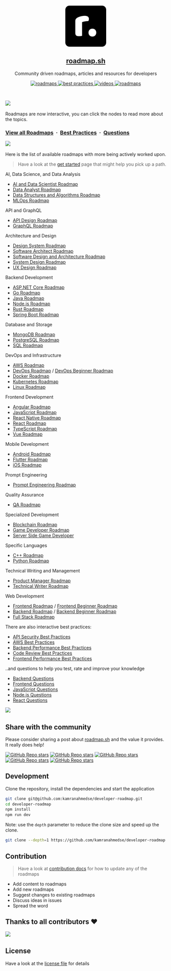 <p align="center">
  <img src="public/images/brand.png" height="128">
  <h2 align="center"><a href="https://roadmap.sh">roadmap.sh</a></h2>
  <p align="center">Community driven roadmaps, articles and resources for developers<p>
  <p align="center">
    <a href="https://roadmap.sh/roadmaps">
    	<img src="https://img.shields.io/badge/%E2%9C%A8-Roadmaps%20-0a0a0a.svg?style=flat&colorA=0a0a0a" alt="roadmaps" />
    </a>
    <a href="https://roadmap.sh/best-practices">
    	<img src="https://img.shields.io/badge/%E2%9C%A8-Best%20Practices-0a0a0a.svg?style=flat&colorA=0a0a0a" alt="best practices" />
    </a>
    <a href="https://roadmap.sh/questions">
    	<img src="https://img.shields.io/badge/%E2%9C%A8-Questions-0a0a0a.svg?style=flat&colorA=0a0a0a" alt="videos" />
    </a>
    <a href="https://www.youtube.com/channel/UCA0H2KIWgWTwpTFjSxp0now?sub_confirmation=1">
    	<img src="https://img.shields.io/badge/%E2%9C%A8-YouTube%20Channel-0a0a0a.svg?style=flat&colorA=0a0a0a" alt="roadmaps" />
    </a>
  </p>
</p>

<br>

![](https://i.imgur.com/waxVImv.png)

Roadmaps are now interactive, you can click the nodes to read more about the topics.

### [View all Roadmaps](https://roadmap.sh) &nbsp;&middot;&nbsp; [Best Practices](https://roadmap.sh/best-practices) &nbsp;&middot;&nbsp; [Questions](https://roadmap.sh/questions)

![](https://i.imgur.com/waxVImv.png)

Here is the list of available roadmaps with more being actively worked upon.

> Have a look at the [get started](https://roadmap.sh/get-started) page that might help you pick up a path.

AI, Data Science, and Data Analysis

- [AI and Data Scientist Roadmap](https://roadmap.sh/ai-data-scientist)
- [Data Analyst Roadmap](https://roadmap.sh/data-analyst)
- [Data Structures and Algorithms Roadmap](https://roadmap.sh/datastructures-and-algorithms)
- [MLOps Roadmap](https://roadmap.sh/mlops)

API and GraphQL

- [API Design Roadmap](https://roadmap.sh/api-design)
- [GraphQL Roadmap](https://roadmap.sh/graphql)

Architecture and Design

- [Design System Roadmap](https://roadmap.sh/design-system)
- [Software Architect Roadmap](https://roadmap.sh/software-architect)
- [Software Design and Architecture Roadmap](https://roadmap.sh/software-design-architecture)
- [System Design Roadmap](https://roadmap.sh/system-design)
- [UX Design Roadmap](https://roadmap.sh/ux-design)

Backend Development

- [ASP.NET Core Roadmap](https://roadmap.sh/aspnet-core)
- [Go Roadmap](https://roadmap.sh/golang)
- [Java Roadmap](https://roadmap.sh/java)
- [Node.js Roadmap](https://roadmap.sh/nodejs)
- [Rust Roadmap](https://roadmap.sh/rust)
- [Spring Boot Roadmap](https://roadmap.sh/spring-boot)

Database and Storage

- [MongoDB Roadmap](https://roadmap.sh/mongodb)
- [PostgreSQL Roadmap](https://roadmap.sh/postgresql-dba)
- [SQL Roadmap](https://roadmap.sh/sql)

DevOps and Infrastructure

- [AWS Roadmap](https://roadmap.sh/aws)
- [DevOps Roadmap](https://roadmap.sh/devops) / [DevOps Beginner Roadmap](https://roadmap.sh/devops?r=devops-beginner)
- [Docker Roadmap](https://roadmap.sh/docker)
- [Kubernetes Roadmap](https://roadmap.sh/kubernetes)
- [Linux Roadmap](https://roadmap.sh/linux)

Frontend Development

- [Angular Roadmap](https://roadmap.sh/angular)
- [JavaScript Roadmap](https://roadmap.sh/javascript)
- [React Native Roadmap](https://roadmap.sh/react-native)
- [React Roadmap](https://roadmap.sh/react)
- [TypeScript Roadmap](https://roadmap.sh/typescript)
- [Vue Roadmap](https://roadmap.sh/vue)

Mobile Development

- [Android Roadmap](https://roadmap.sh/android)
- [Flutter Roadmap](https://roadmap.sh/flutter)
- [iOS Roadmap](https://roadmap.sh/ios)

Prompt Engineering

- [Prompt Engineering Roadmap](https://roadmap.sh/prompt-engineering)

Quality Assurance

- [QA Roadmap](https://roadmap.sh/qa)

Specialized Development

- [Blockchain Roadmap](https://roadmap.sh/blockchain)
- [Game Developer Roadmap](https://roadmap.sh/game-developer)  
- [Server Side Game Developer](https://roadmap.sh/server-side-game-developer)

Specific Languages

- [C++ Roadmap](https://roadmap.sh/cpp)
- [Python Roadmap](https://roadmap.sh/python)

Technical Writing and Management

- [Product Manager Roadmap](https://roadmap.sh/product-manager)
- [Technical Writer Roadmap](https://roadmap.sh/technical-writer)

Web Development

- [Frontend Roadmap](https://roadmap.sh/frontend) / [Frontend Beginner Roadmap](https://roadmap.sh/frontend?r=frontend-beginner)
- [Backend Roadmap](https://roadmap.sh/backend) / [Backend Beginner Roadmap](https://roadmap.sh/backend?r=backend-beginner)
- [Full Stack Roadmap](https://roadmap.sh/full-stack)

There are also interactive best practices:

- [API Security Best Practices](https://roadmap.sh/best-practices/api-security)
- [AWS Best Practices](https://roadmap.sh/best-practices/aws)
- [Backend Performance Best Practices](https://roadmap.sh/best-practices/backend-performance)
- [Code Review Best Practices](https://roadmap.sh/best-practices/code-review)
- [Frontend Performance Best Practices](https://roadmap.sh/best-practices/frontend-performance)

..and questions to help you test, rate and improve your knowledge

- [Backend Questions](https://roadmap.sh/questions/backend)
- [Frontend Questions](https://roadmap.sh/questions/frontend)
- [JavaScript Questions](https://roadmap.sh/questions/javascript)
- [Node.js Questions](https://roadmap.sh/questions/nodejs)
- [React Questions](https://roadmap.sh/questions/react)

![](https://i.imgur.com/waxVImv.png)

## Share with the community

Please consider sharing a post about [roadmap.sh](https://roadmap.sh) and the value it provides. It really does help!

[![GitHub Repo stars](https://img.shields.io/badge/share%20on-reddit-red?logo=reddit)](https://reddit.com/submit?url=https://roadmap.sh&title=Interactive%20roadmaps,%20guides%20and%20other%20educational%20content%20for%20Developers)
[![GitHub Repo stars](https://img.shields.io/badge/share%20on-hacker%20news-orange?logo=ycombinator)](https://news.ycombinator.com/submitlink?u=https://roadmap.sh)
[![GitHub Repo stars](https://img.shields.io/badge/share%20on-twitter-03A9F4?logo=twitter)](https://twitter.com/share?url=https://roadmap.sh&text=Interactive%20roadmaps,%20guides%20and%20other%20educational%20content%20for%20Developers)
[![GitHub Repo stars](https://img.shields.io/badge/share%20on-facebook-1976D2?logo=facebook)](https://www.facebook.com/sharer/sharer.php?u=https://roadmap.sh)
[![GitHub Repo stars](https://img.shields.io/badge/share%20on-linkedin-3949AB?logo=linkedin)](https://www.linkedin.com/shareArticle?url=https://roadmap.sh&title=Interactive%20roadmaps,%20guides%20and%20other%20educational%20content%20for%20Developers)

## Development

Clone the repository, install the dependencies and start the application

```bash
git clone git@github.com:kamranahmedse/developer-roadmap.git
cd developer-roadmap
npm install
npm run dev
```

Note: use the `depth` parameter to reduce the clone size and speed up the clone.

```sh
git clone --depth=1 https://github.com/kamranahmedse/developer-roadmap.git
```

## Contribution

> Have a look at [contribution docs](./contributing.md) for how to update any of the roadmaps

- Add content to roadmaps
- Add new roadmaps
- Suggest changes to existing roadmaps
- Discuss ideas in issues
- Spread the word

## Thanks to all contributors ❤

 <a href = "https://github.com/kamranahmedse/developer-roadmap/graphs/contributors">
   <img src = "https://contrib.rocks/image?repo=kamranahmedse/developer-roadmap"/>
 </a>

## License

Have a look at the [license file](./license) for details
